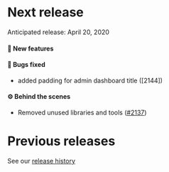 # Next release

Anticipated release: April 20, 2020

#### 🚀 New features

#### 🐛 Bugs fixed

- added padding for admin dashboard title ([2144])

#### ⚙️ Behind the scenes

- Removed unused libraries and tools ([#2137])

# Previous releases

See our [release history](https://github.com/18F/cms-hitech-apd/releases)

[#2145]: https://github.com/18F/cms-hitech-apd/issues/2145
[#2137]: https://github.com/18F/cms-hitech-apd/issues/2137
[#2144]: https://github.com/18F/cms-hitech-apd/issues/2144
